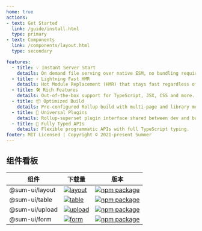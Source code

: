 ```yaml
---
home: true
actions:
- text: Get Started
  link: /guide/install.html
  type: primary
- text: Components
  link: /components/layout.html
  type: secondary

features:
  - title: 💡 Instant Server Start
    details: On demand file serving over native ESM, no bundling required!
  - title: ⚡️ Lightning Fast HMR
    details: Hot Module Replacement (HMR) that stays fast regardless of app size.
  - title: 🛠️ Rich Features
    details: Out-of-the-box support for TypeScript, JSX, CSS and more.
  - title: 📦 Optimized Build
    details: Pre-configured Rollup build with multi-page and library mode support.
  - title: 🔩 Universal Plugins
    details: Rollup-superset plugin interface shared between dev and build.
  - title: 🔑 Fully Typed APIs
    details: Flexible programmatic APIs with full TypeScript typing.
footer: MIT Licensed | Copyright © 2021-present Summer
---
```


## 组件看板

| 组件             | 下载量                                                                                                          | 版本                                                                                                                                                    |
| ---------------- | --------------------------------------------------------------------------------------------------------------- | ------------------------------------------------------------------------------------------------------------------------------------------------------- |
| @sum-ui/layout | [![layout](https://img.shields.io/npm/dw/@sum-ui/layout.svg)](https://www.npmjs.com/package/@sum-ui/layout) | [![npm package](https://img.shields.io/npm/v/@sum-ui/layout.svg?style=flat-square?style=flat-square)](https://www.npmjs.com/package/@sum-ui/layout) |
| @sum-ui/table  | [![table](https://img.shields.io/npm/dw/@sum-ui/table.svg)](https://www.npmjs.com/package/@sum-ui/table)    | [![npm package](https://img.shields.io/npm/v/@sum-ui/table.svg?style=flat-square?style=flat-square)](https://www.npmjs.com/package/@sum-ui/table)   |
| @sum-ui/upload  | [![upload](https://img.shields.io/npm/dw/@sum-ui/upload.svg)](https://www.npmjs.com/package/@sum-ui/upload)    | [![npm package](https://img.shields.io/npm/v/@sum-ui/upload.svg?style=flat-square?style=flat-square)](https://www.npmjs.com/package/@sum-ui/upload)   |
| @sum-ui/form   | [![form](https://img.shields.io/npm/dw/@sum-ui/form.svg)](https://www.npmjs.com/package/@sum-ui/form)       | [![npm package](https://img.shields.io/npm/v/@sum-ui/layout.svg?style=flat-square?style=flat-square)](https://www.npmjs.com/package/@sum-ui/form)   |

